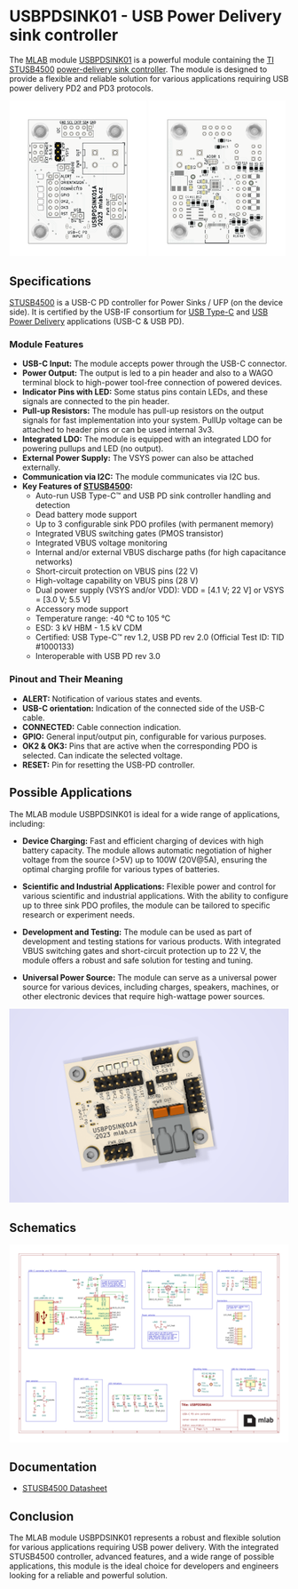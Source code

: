 # USBPDSINK01 - USB Power Delivery sink controller

The [MLAB](https://www.mlab.cz) module [USBPDSINK01](https://www.mlab.cz/module/USBPDSINK01) is a powerful module containing the [TI STUSB4500](https://www.st.com/en/interfaces-and-transceivers/stusb4500.html) [power-delivery sink controller](https://en.wikipedia.org/wiki/USB_hardware#USB_Power_Delivery). The module is designed to provide a flexible and reliable solution for various applications requiring USB power delivery PD2 and PD3 protocols. 

<img src="doc/gen/img/USBPDSINK01-top.png" width="49%"/> <img src="doc/gen/img/USBPDSINK01-bottom.png" width="49%"/> 

## Specifications

[STUSB4500](https://www.st.com/en/interfaces-and-transceivers/stusb4500.html) is a USB-C PD controller for Power Sinks / UFP (on the device side). It is certified by the USB-IF consortium for [USB Type-C](https://www.usb.org/usb-type-c) and [USB Power Delivery](https://www.usb.org/usb-charger-pd) applications (USB-C & USB PD).

### Module Features

- **USB-C Input:** The module accepts power through the USB-C connector.
- **Power Output:** The output is led to a pin header and also to a WAGO terminal block to high-power tool-free connection of powered devices.
- **Indicator Pins with LED:** Some status pins contain LEDs, and these signals are connected to the pin header.
- **Pull-up Resistors:** The module has pull-up resistors on the output signals for fast implementation into your system. PullUp voltage can be attached to header pins or can be used internal 3v3.
- **Integrated LDO:** The module is equipped with an integrated LDO for powering pullups and LED (no output).
- **External Power Supply:** The VSYS power can also be attached externally.
- **Communication via I2C:** The module communicates via I2C bus.
- **Key Features of [STUSB4500](https://www.st.com/en/interfaces-and-transceivers/stusb4500.html):**
  - Auto-run USB Type-C™ and USB PD sink controller handling and detection
  - Dead battery mode support
  - Up to 3 configurable sink PDO profiles (with permanent memory)
  - Integrated VBUS switching gates (PMOS transistor)
  - Integrated VBUS voltage monitoring
  - Internal and/or external VBUS discharge paths (for high capacitance networks)
  - Short-circuit protection on VBUS pins (22 V)
  - High-voltage capability on VBUS pins (28 V)
  - Dual power supply (VSYS and/or VDD): VDD = [4.1 V; 22 V] or VSYS = [3.0 V; 5.5 V]
  - Accessory mode support
  - Temperature range: -40 °C to 105 °C
  - ESD: 3 kV HBM - 1.5 kV CDM
  - Certified: USB Type-C™ rev 1.2, USB PD rev 2.0 (Official Test ID: TID #1000133)
  - Interoperable with USB PD rev 3.0

### Pinout and Their Meaning

- **ALERT:** Notification of various states and events.
- **USB-C orientation:** Indication of the connected side of the USB-C cable.
- **CONNECTED:** Cable connection indication.
- **GPIO:** General input/output pin, configurable for various purposes.
- **OK2 & OK3:** Pins that are active when the corresponding PDO is selected. Can indicate the selected voltage.
- **RESET:** Pin for resetting the USB-PD controller.

## Possible Applications
The MLAB module USBPDSINK01 is ideal for a wide range of applications, including:

- **Device Charging:** Fast and efficient charging of devices with high battery capacity. The module allows automatic negotiation of higher voltage from the source (>5V) up to 100W (20V@5A), ensuring the optimal charging profile for various types of batteries.

- **Scientific and Industrial Applications:** Flexible power and control for various scientific and industrial applications. With the ability to configure up to three sink PDO profiles, the module can be tailored to specific research or experiment needs.

- **Development and Testing:** The module can be used as part of development and testing stations for various products. With integrated VBUS switching gates and short-circuit protection up to 22 V, the module offers a robust and safe solution for testing and tuning.

- **Universal Power Source:** The module can serve as a universal power source for various devices, including charges, speakers, machines, or other electronic devices that require high-wattage power sources.

<p align="center">
<img src="doc/img/USBPDSINK01_render_01.png"/> 
</p>

## Schematics

[![](doc/gen/USBPDSINK01-schematic.svg)](doc/gen/USBPDSINK01-schematic.pdf)

## Documentation
- [STUSB4500 Datasheet](https://www.st.com/resource/en/datasheet/stusb4500.pdf)

## Conclusion

The MLAB module USBPDSINK01 represents a robust and flexible solution for various applications requiring USB power delivery. With the integrated STUSB4500 controller, advanced features, and a wide range of possible applications, this module is the ideal choice for developers and engineers looking for a reliable and powerful solution.
